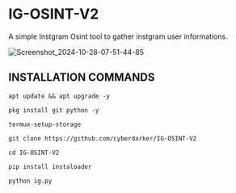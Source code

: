 # IG-OSINT-V2
A simple Instgram Osint tool to gather instgram user informations.

![Screenshot_2024-10-28-07-51-44-85](https://github.com/cyberdarker/IG-OSINT-V2/assets/153425431/c85bf8e0-d64f-40ab-aa3b-a5a1bafb5c94)

## INSTALLATION COMMANDS
```
apt update && apt upgrade -y
```
```
pkg install git python -y
```
```
termux-setup-storage
```
```
git clone https://github.com/cyberdarker/IG-OSINT-V2
```
```
cd IG-OSINT-V2
```
```
pip install instaloader
```
```
python ig.py
```
